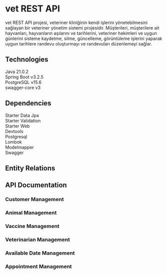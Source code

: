 # vet REST API
vet REST API projesi, veteriner kliniğinin kendi işlerini yönetebilmesini sağlayan bir veteriner yönetim sistemi projesidir.
Müşterileri, müşterilere ait hayvanları, hayvanların aşılarını ve tarihlerini, veteriner hekimleri ve uygun günlerini sisteme
kaydetme, silme, güncelleme, görüntüleme işlerini yaparak uygun tarihlere randevu oluşturmayı ve randevuları düzenlemeyi sağlar.

## Technologies
Java 21.0.2<br>
Spring Boot v3.2.5<br>
PostgreSQL v15.6<br>
swagger-core v3<br>

## Dependencies
Starter Data Jpa<br>
Starter Validation<br>
Starter Web<br>
Devtools<br>
Postgresql<br>
Lombok<br>
Modelmapper<br>
Swagger<br>

## Entity Relations

## API Documentation

### Customer Management

### Animal Management

### Vaccine Management

### Veterinarian Management

### Available Date Management

### Appointment Management
